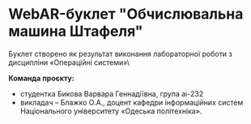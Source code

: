  # WebAR-буклет "Обчислювальна машина Штафеля"
Буклет створено як результат виконання лабораторної роботи з дисципліни «Операційні системи»\

 **Команда проєкту:**
- студентка Бикова Варвара Геннадіївна, група ai-232
- викладач – Блажко О.А., доцент кафедри інформаційних систем Національного університету «Одеська політехніка».
